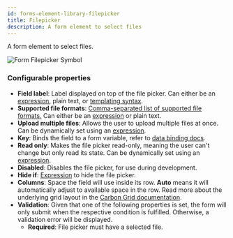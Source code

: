 ```yaml
---
id: forms-element-library-filepicker
title: Filepicker
description: A form element to select files
---
```


A form element to select files.

<img src="/img/form-icons/form-filepicker.svg" alt="Form Filepicker Symbol" />

### Configurable properties

- **Field label**: Label displayed on top of the file picker. Can either be an [expression](../../feel/language-guide/feel-expressions-introduction.md), plain text, or [templating syntax](../configuration/forms-config-templating-syntax.md).
- **Supported file formats**: [Comma-separated list of supported file formats.](https://developer.mozilla.org/en-US/docs/Web/HTML/Element/input/file#unique_file_type_specifiers) Can either be an [expression](../../feel/language-guide/feel-expressions-introduction.md) or plain text.
- **Upload multiple files**: Allows the user to upload multiple files at once. Can be dynamically set using an [expression](../../feel/language-guide/feel-expressions-introduction.md).
- **Key**: Binds the field to a form variable, refer to [data binding docs](../configuration/forms-config-data-binding.md).
- **Read only**: Makes the file picker read-only, meaning the user can't change but only read its state. Can be dynamically set using an [expression](../../feel/language-guide/feel-expressions-introduction.md).
- **Disabled**: Disables the file picker, for use during development.
- **Hide if**: [Expression](../../feel/language-guide/feel-expressions-introduction.md) to hide the file picker.
- **Columns**: Space the field will use inside its row. **Auto** means it will automatically adjust to available space in the row. Read more about the underlying grid layout in the [Carbon Grid documentation](https://carbondesignsystem.com/guidelines/2x-grid/overview).
- **Validation**: Given that one of the following properties is set, the form will only submit when the respective condition is fulfilled. Otherwise, a validation error will be displayed.
  - **Required**: File picker must have a selected file.
